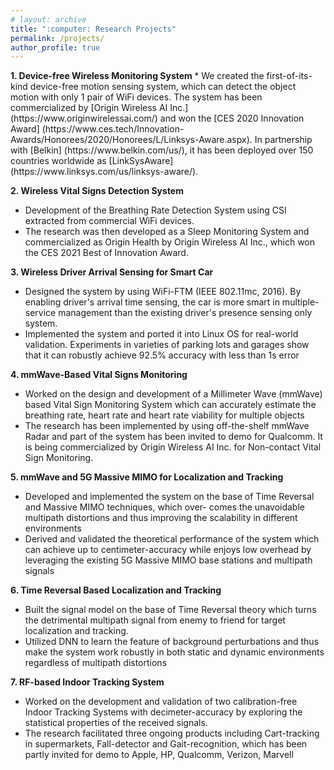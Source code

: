 ```yaml
---
# layout: archive
title: ":computer: Research Projects"
permalink: /projects/
author_profile: true
---
```


<b> 
1.  Device-free Wireless Monitoring System </b>
 * We created the first-of-its-kind device-free motion sensing system, which can detect the object motion with only 1 pair of WiFi devices. The system has been commercialized by [Origin Wireless AI Inc.] (https://www.originwirelessai.com/) and won the [CES 2020 Innovation Award] (https://www.ces.tech/Innovation-Awards/Honorees/2020/Honorees/L/Linksys-Aware.aspx). In partnership with [Belkin] (https://www.belkin.com/us/), it has been deployed over 150 countries worldwide as [LinkSysAware] (https://www.linksys.com/us/linksys-aware/).

<b> 2. Wireless Vital Signs Detection System </b>
  * Development of the Breathing Rate Detection System using CSI extracted from commercial WiFi devices.
  * The research was then developed as a Sleep Monitoring System and commercialized as Origin Health by Origin Wireless AI Inc., which won the CES 2021 Best of Innovation Award.

<b> 3. Wireless Driver Arrival Sensing for Smart Car </b>
  * Designed the system by using WiFi-FTM (IEEE 802.11mc, 2016). By enabling driver's arrival time sensing, the car
is more smart in multiple-service management than the existing driver's presence sensing only system.
  * Implemented the system and ported it into Linux OS for real-world validation. Experiments in varieties of parking lots and garages show that it can robustly achieve 92.5% accuracy with less than 1s error

<b> 4. mmWave-Based Vital Signs Monitoring </b>
  * Worked on the design and development of a Millimeter Wave (mmWave) based Vital Sign Monitoring System which can accurately estimate the breathing rate, heart rate and heart rate viability for multiple objects
  * The research has been implemented by using off-the-shelf mmWave Radar and part of the system has been invited to demo for Qualcomm. It is being commercialized by Origin Wireless AI Inc. for Non-contact Vital Sign Monitoring.

<b> 5. mmWave and 5G Massive MIMO for Localization and Tracking </b>
  * Developed and implemented the system on the base of Time Reversal and Massive MIMO techniques, which over- comes the unavoidable multipath distortions and thus improving the scalability in different environments
  * Derived and validated the theoretical performance of the system which can achieve up to centimeter-accuracy while enjoys low overhead by leveraging the existing 5G Massive MIMO base stations and multipath signals

<b> 6. Time Reversal Based Localization and Tracking </b>
  * Built the signal model on the base of Time Reversal theory which turns the detrimental multipath signal from enemy to friend for target localization and tracking.
  * Utilized DNN to learn the feature of background perturbations and thus make the system work robustly in both static and dynamic environments regardless of multipath distortions

<b> 7. RF-based Indoor Tracking System </b>
  * Worked on the development and validation of two calibration-free Indoor Tracking Systems with decimeter-accuracy by exploring the statistical properties of the received signals.
  * The research facilitated three ongoing products including Cart-tracking in supermarkets, Fall-detector and Gait-recognition, which has been partly invited for demo to Apple, HP, Qualcomm, Verizon, Marvell

